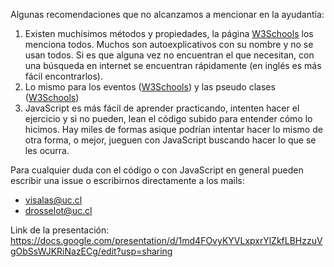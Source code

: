 Algunas recomendaciones que no alcanzamos a mencionar en la ayudantía:

1. Existen muchísimos métodos y propiedades, la página [W3Schools](https://www.w3schools.com/jsref/dom_obj_all.asp) los menciona todos. Muchos son autoexplicativos con su nombre y no se usan todos. Si es que alguna vez no encuentran el que necesitan, con una búsqueda en internet se encuentran rápidamente (en inglés es más fácil encontrarlos). 
2. Lo mismo para los eventos ([W3Schools](https://www.w3schools.com/jsref/dom_obj_event.asp)) y las pseudo clases ([W3Schools](https://www.w3schools.com/css/css_pseudo_classes.asp))
3. JavaScript es más fácil de aprender practicando, intenten hacer el ejercicio y si no pueden, lean el código subido para entender cómo lo hicimos. Hay miles de formas asique podrían intentar hacer lo mismo de otra forma, o mejor, jueguen con JavaScript buscando hacer lo que se les ocurra.

Para cualquier duda con el código o con JavaScript en general pueden escribir una issue o escribirnos directamente a los mails:
- visalas@uc.cl
- drosselot@uc.cl

Link de la presentación:
https://docs.google.com/presentation/d/1md4FOvyKYVLxpxrYlZkfLBHzzuVgObSsWJKRiNazECg/edit?usp=sharing
